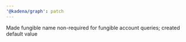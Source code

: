 ```yaml
---
'@kadena/graph': patch
---
```


Made fungible name non-required for fungible account queries; created default
value
